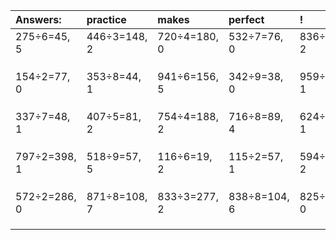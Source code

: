 | Answers: | practice | makes | perfect | ! |
| :--- | :--- | :--- | :--- | :--- |
| 275÷6=45, 5 | 446÷3=148, 2 | 720÷4=180, 0 | 532÷7=76, 0 | 836÷6=139, 2 | 
|   |   |   |   |   | 
|   |   |   |   |   | 
|   |   |   |   |   | 
| 154÷2=77, 0 | 353÷8=44, 1 | 941÷6=156, 5 | 342÷9=38, 0 | 959÷2=479, 1 | 
|   |   |   |   |   | 
|   |   |   |   |   | 
|   |   |   |   |   | 
| 337÷7=48, 1 | 407÷5=81, 2 | 754÷4=188, 2 | 716÷8=89, 4 | 624÷7=89, 1 | 
|   |   |   |   |   | 
|   |   |   |   |   | 
|   |   |   |   |   | 
| 797÷2=398, 1 | 518÷9=57, 5 | 116÷6=19, 2 | 115÷2=57, 1 | 594÷4=148, 2 | 
|   |   |   |   |   | 
|   |   |   |   |   | 
|   |   |   |   |   | 
| 572÷2=286, 0 | 871÷8=108, 7 | 833÷3=277, 2 | 838÷8=104, 6 | 825÷3=275, 0 | 
|   |   |   |   |   | 
|   |   |   |   |   | 
|   |   |   |   |   | 
